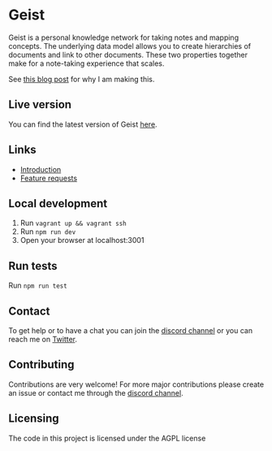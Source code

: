 # Geist
Geist is a personal knowledge network for taking notes and mapping concepts. The underlying data model allows you to create hierarchies of documents and link to other documents. These two properties together make for a note-taking experience that scales.

See [this blog post](https://medium.com/@bphaakman/building-a-open-source-personal-knowledge-base-45c25f5a4324) for why I am making this.

## Live version
You can find the latest version of Geist [here](https://geistmap.com).

## Links
* [Introduction](https://medium.com/@bphaakman/building-a-open-source-personal-knowledge-base-45c25f5a4324)
* [Feature requests](https://github.com/bryanph/Geist/issues/57)

## Local development
1. Run `vagrant up && vagrant ssh`
2. Run `npm run dev`
3. Open your browser at localhost:3001

## Run tests
Run `npm run test`

## Contact
To get help or to have a chat you can join the [discord channel](https://discord.gg/usqPzfe) or you can reach me on [Twitter](https://twitter.com/bphaakman).

## Contributing
Contributions are very welcome! For more major contributions please create an issue or contact me through the [discord channel](https://discord.gg/usqPzfe).

## Licensing
The code in this project is licensed under the AGPL license

